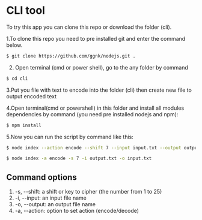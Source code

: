 # CLI tool

To try this app you can clone this repo or download the folder (cli).

1.To clone this repo you need to pre installed git and enter the command below.

```bash
$ git clone https://github.com/ggnk/nodejs.git .
```
2. Open terminal (cmd or power shell), go to the any folder by command

```bash
$ cd cli
```

3.Put you file with text to encode into the folder (cli) then create new file to output encoded text

4.Open terminal(cmd or powershell) in this folder and install all modules dependencies by command (you need pre installed nodejs and npm):

```bash
$ npm install
```
5.Now you can run the script by command like this:

```bash
$ node index --action encode --shift 7 --input input.txt --output output.txt

$ node index -a encode -s 7 -i output.txt -o input.txt
```

## Command options

1. -s, --shift: a shift or key to cipher (the number from 1 to 25)
2. -i, --input: an input file name
3. -o, --output: an output file name
4. -a, --action: option to set action (encode/decode)
